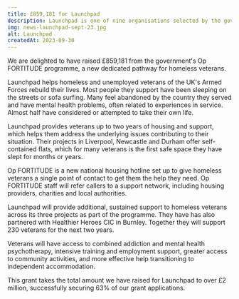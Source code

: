 ```yaml
---
title: £859,181 for Launchpad
description: Launchpad is one of nine organisations selected by the government to tackle the issue of veterans experiencing homelessness.
img: news-launchpad-sept-23.jpg
alt: Launchpad
createdAt: 2023-09-30
---
```


We are delighted to have raised £859,181 from the government's Op FORTITUDE programme, a new dedicated pathway for homeless veterans.

Launchpad helps homeless and unemployed veterans of the UK's Armed Forces rebuild their lives. Most people they support have been sleeping on the streets or sofa surfing. Many feel abandoned by the country they served and have mental health problems, often related to experiences in service. Almost half have considered or attempted to take their own life.

Launchpad provides veterans up to two years of housing and support, which helps them address the underlying issues contributing to their situation. Their projects in Liverpool, Newcastle and Durham offer self-contained flats, which for many veterans is the first safe space they have slept for months or years.

Op FORTITUDE is a new national housing hotline set up to give homeless veterans a single point of contact to get them the help they need. Op FORTITUDE staff will refer callers to a support network, including housing providers, charities and local authorities.

Launchpad will provide additional, sustained support to homeless veterans across its three projects as part of the programme. They have has also partnered with Healthier Heroes CIC in Burnley. Together they will support 230 veterans for the next two years.

Veterans will have access to combined addiction and mental health psychotherapy, intensive training and employment support, greater access to community activities, and more effective help transitioning to independent accommodation.

This grant takes the total amount we have raised for Launchpad to over £2 million, successfully securing 63% of our grant applications.
